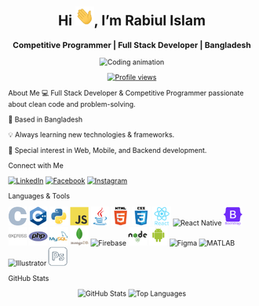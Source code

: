 <h1 align="center">Hi <img src="https://raw.githubusercontent.com/ABSphreak/ABSphreak/master/gifs/Hi.gif" width="38" height="38">, I’m Rabiul Islam</h1> <h3 align="center">Competitive Programmer | Full Stack Developer | Bangladesh</h3> <p align="center"> <img src="https://user-images.githubusercontent.com/55389276/140866485-8fb1c876-9a8f-4d6a-98dc-08c4981eaf70.gif" width="340" alt="Coding animation"> </p> <p align="center"> <a href="https://komarev.com/ghpvc/?username=RabiulCPDev&label=Profile%20views&color=0e75b6&style=flat" target="_blank"> <img src="https://komarev.com/ghpvc/?username=RabiulCPDev&label=Profile%20views&color=0e75b6&style=flat" alt="Profile views"/> </a> </p>
About Me
💻 Full Stack Developer & Competitive Programmer passionate about clean code and problem-solving.

📍 Based in Bangladesh

💡 Always learning new technologies & frameworks.

🌱 Special interest in Web, Mobile, and Backend development.

Connect with Me
<p align="left"> <a href="https://www.linkedin.com/in/Rabiul-Rabi/" target="_blank"><img src="https://raw.githubusercontent.com/rahuldkjain/github-profile-readme-generator/master/src/images/icons/Social/linked-in-alt.svg" alt="LinkedIn" width="28"/></a> <a href="https://www.facebook.com/rabiul2034" target="_blank"><img src="https://raw.githubusercontent.com/rahuldkjain/github-profile-readme-generator/master/src/images/icons/Social/facebook.svg" alt="Facebook" width="28"/></a> <a href="https://www.instagram.com/rabiul__rabi/" target="_blank"><img src="https://raw.githubusercontent.com/rahuldkjain/github-profile-readme-generator/master/src/images/icons/Social/instagram.svg" alt="Instagram" width="28"/></a> </p>
Languages & Tools
<p align="left"> <img src="https://raw.githubusercontent.com/devicons/devicon/master/icons/c/c-original.svg" alt="C" width="38" height="38"/> <img src="https://raw.githubusercontent.com/devicons/devicon/master/icons/cplusplus/cplusplus-original.svg" alt="C++" width="38"/> <img src="https://raw.githubusercontent.com/devicons/devicon/master/icons/python/python-original.svg" alt="Python" width="38"/> <img src="https://raw.githubusercontent.com/devicons/devicon/master/icons/javascript/javascript-original.svg" alt="JavaScript" width="38"/> <img src="https://raw.githubusercontent.com/devicons/devicon/master/icons/java/java-original.svg" alt="Java" width="38"/> <img src="https://raw.githubusercontent.com/devicons/devicon/master/icons/html5/html5-original-wordmark.svg" alt="HTML5" width="38"/> <img src="https://raw.githubusercontent.com/devicons/devicon/master/icons/css3/css3-original-wordmark.svg" alt="CSS3" width="38"/> <img src="https://raw.githubusercontent.com/devicons/devicon/master/icons/react/react-original-wordmark.svg" alt="React" width="38"/> <img src="https://reactnative.dev/img/header_logo.svg" alt="React Native" width="38"/> <img src="https://raw.githubusercontent.com/devicons/devicon/master/icons/bootstrap/bootstrap-plain-wordmark.svg" alt="Bootstrap" width="38"/> <img src="https://raw.githubusercontent.com/devicons/devicon/master/icons/express/express-original-wordmark.svg" alt="Express" width="38"/> <img src="https://raw.githubusercontent.com/devicons/devicon/master/icons/php/php-original.svg" alt="PHP" width="38"/> <img src="https://raw.githubusercontent.com/devicons/devicon/master/icons/mysql/mysql-original-wordmark.svg" alt="MySQL" width="38"/> <img src="https://raw.githubusercontent.com/devicons/devicon/master/icons/mongodb/mongodb-original-wordmark.svg" alt="MongoDB" width="38"/> <img src="https://www.vectorlogo.zone/logos/firebase/firebase-icon.svg" alt="Firebase" width="38"/> <img src="https://raw.githubusercontent.com/devicons/devicon/master/icons/nodejs/nodejs-original-wordmark.svg" alt="Node.js" width="38"/> <img src="https://raw.githubusercontent.com/devicons/devicon/master/icons/android/android-original-wordmark.svg" alt="Android" width="38"/> <img src="https://www.vectorlogo.zone/logos/figma/figma-icon.svg" alt="Figma" width="38"/> <img src="https://www.upload.wikimedia.org/wikipedia/commons/2/21/Matlab_Logo.png" alt="MATLAB" width="38"/> <img src="https://www.vectorlogo.zone/logos/adobe_illustrator/adobe_illustrator-icon.svg" alt="Illustrator" width="38"/> <img src="https://raw.githubusercontent.com/devicons/devicon/master/icons/photoshop/photoshop-line.svg" alt="Photoshop" width="38"/> </p>
GitHub Stats
<p align="center"> <img src="https://github-readme-stats.vercel.app/api?username=RabiulCPDev&show_icons=true&theme=default&locale=en" width="420" alt="GitHub Stats"/> <img src="https://github-readme-stats.vercel.app/api/top-langs?username=RabiulCPDev&show_icons=true&locale=en&layout=compact" width="280" alt="Top Languages"/> </p>
